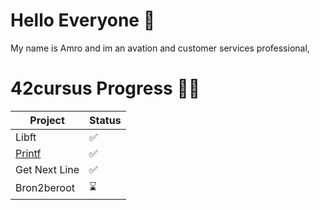 # Hello Everyone 👋
My name is Amro and im an avation and customer services professional, 


# 42cursus Progress 💪🏻 

| Project        |      Status      |
|----------------|------------------|
| Libft          |          ✅     |
| [Printf](../amrokamalelsiddig/ft_printf)        |          ✅     |
| Get Next Line  |          ✅     |
| Bron2beroot    |          ⌛      |


